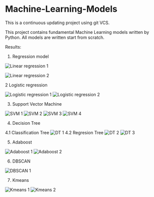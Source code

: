 # Machine-Learning-Models

This is a continuous updating project using git VCS.

This project contains fundamental Machine Learning models written by Python. All models are written start from scratch.   

Results:

1. Regression model

![Linear regression 1](https://github.com/Sunnyfred/Machine-Learning-Models/blob/main/Results/Linear_regression1.png)

![Linear regression 2](https://github.com/Sunnyfred/Machine-Learning-Models/blob/main/Results/Linear_regression2.png)

2 Logistic regression

![Logistic regression 1](https://github.com/Sunnyfred/Machine-Learning-Models/blob/main/Results/Logistic_regression%201.png)
![Logistic regression 2](https://github.com/Sunnyfred/Machine-Learning-Models/blob/main/Results/Logistic_regression%202.png)

3. Support Vector Machine

![SVM 1](https://github.com/Sunnyfred/Machine-Learning-Models/blob/main/Results/SVM1.png)
![SVM 2](https://github.com/Sunnyfred/Machine-Learning-Models/blob/main/Results/SVM2.png)
![SVM 3](https://github.com/Sunnyfred/Machine-Learning-Models/blob/main/Results/SVM3.png)
![SVM 4](https://github.com/Sunnyfred/Machine-Learning-Models/blob/main/Results/SVM4.png)


4. Decision Tree

4.1 Classification Tree
![DT 1](https://github.com/Sunnyfred/Machine-Learning-Models/blob/main/Results/Decision%20Tree1.png)
4.2 Regresion Tree
![DT 2](https://github.com/Sunnyfred/Machine-Learning-Models/blob/main/Results/Decision%20Tree2_1.png)
![DT 3](https://github.com/Sunnyfred/Machine-Learning-Models/blob/main/Results/Decision%20Tree2_2.png)


5. Adaboost

![Adaboost 1](https://github.com/Sunnyfred/Machine-Learning-Models/blob/main/Results/Adaboost_weak_learner.png)
![Adaboost 2](https://github.com/Sunnyfred/Machine-Learning-Models/blob/main/Results/Adaboost_strong_learner.png)

6. DBSCAN

![DBSCAN 1](https://github.com/Sunnyfred/Machine-Learning-Models/blob/main/Results/DBSCAN.png)

7. Kmeans

![Kmeans 1](https://github.com/Sunnyfred/Machine-Learning-Models/blob/main/Results/Kmeans1.png)
![Kmeans 2](https://github.com/Sunnyfred/Machine-Learning-Models/blob/main/Results/Kmeans2.png)
